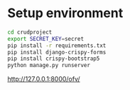# Setup environment

```bash
cd crudproject
export SECRET_KEY=secret
pip install -r requirements.txt
pip install django-crispy-forms
pip install crispy-bootstrap5
python manage.py runserver
```
http://127.0.0.1:8000/ofv/